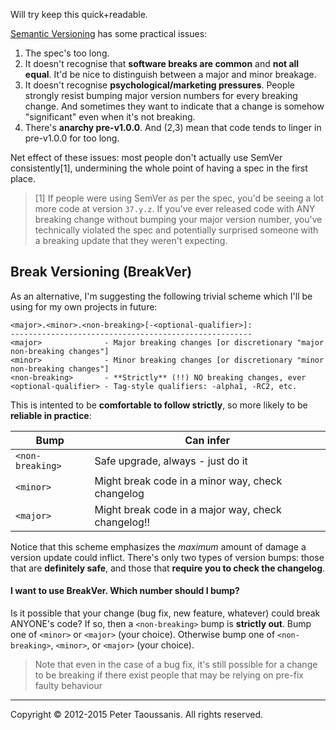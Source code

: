 Will try keep this quick+readable.

[Semantic Versioning](http://semver.org/) has some practical issues:

  1. The spec's too long.
  2. It doesn't recognise that **software breaks are common** and **not all equal**. It'd be nice to distinguish between a major and minor breakage.
  3. It doesn't recognise **psychological/marketing pressures**. People strongly resist bumping major version numbers for every breaking change. And sometimes they want to indicate that a change is somehow "significant" even when it's not breaking.
  4. There's **anarchy pre-v1.0.0**. And (2,3) mean that code tends to linger in pre-v1.0.0 for too long.

Net effect of these issues: most people don't actually use SemVer consistently[1], undermining the whole point of having a spec in the first place.

> [1] If people were using SemVer as per the spec, you'd be seeing a lot more code at version `37.y.z`. If you've ever released code with ANY breaking change without bumping your major version number, you've technically violated the spec and potentially surprised someone with a breaking update that they weren't expecting.

## Break Versioning (BreakVer)

As an alternative, I'm suggesting the following trivial scheme which I'll be using for my own projects in future:

```
<major>.<minor>.<non-breaking>[-<optional-qualifier>]:
------------------------------------------------------
<major>              - Major breaking changes [or discretionary "major non-breaking changes"]
<minor>              - Minor breaking changes [or discretionary "minor non-breaking changes"]
<non-breaking>       - **Strictly** (!!) NO breaking changes, ever
<optional-qualifier> - Tag-style qualifiers: -alpha1, -RC2, etc.
```

This is intented to be **comfortable to follow strictly**, so more likely to be **reliable in practice**:

Bump             | Can infer                                          |
---------------- | -------------------------------------------------- |
`<non-breaking>` | Safe upgrade, always - just do it                  |
`<minor>`        | Might break code in a minor way, check changelog   |
`<major>`        | Might break code in a major way, check changelog!! |

Notice that this scheme emphasizes the _maximum_ amount of damage a version update could inflict. There's only two types of version bumps: those that are **definitely safe**, and those that **require you to check the changelog**.

#### I want to use BreakVer. Which number should I bump?

Is it possible that your change (bug fix, new feature, whatever) could break ANYONE's code? If so, then a `<non-breaking>` bump is **strictly out**. Bump one of `<minor>` or `<major>` (your choice). Otherwise bump one of `<non-breaking>`, `<minor>`, or `<major>` (your choice).

> Note that even in the case of a bug fix, it's still possible for a change to be breaking if there exist people that may be relying on pre-fix faulty behaviour

--------------------------------------------------------------------------------

Copyright &copy; 2012-2015 Peter Taoussanis. All rights reserved.